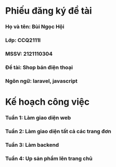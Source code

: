 # Phiếu đăng ký đề tài
### Họ và tên: Bùi Ngọc Hội
### Lớp: CCQ2111I
### MSSV: 2121110304
### Đề tài: Shop bán điện thoại
### Ngôn ngữ: laravel, javascript
# Kế hoạch công việc
### Tuần 1: Làm giao diện web
### Tuần 2: Làm giao diện tất cả các trang đơn
### Tuần 3: Làm backend
### Tuần 4: Up sản phẩm lên trang chủ
